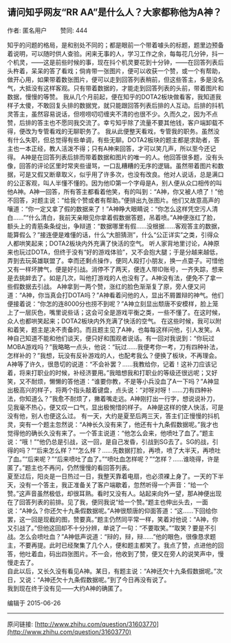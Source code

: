 ## 请问知乎网友“RR AA”是什么人？大家都称他为A神？

作者: 匿名用户&nbsp;&nbsp;&nbsp;&nbsp;&nbsp;&nbsp;&nbsp;&nbsp;赞同: 444


知乎的问题的格局，是和别处不同的；都是眼前一个带着噱头的标题，题里边预备着说明，可以随时供人查验。闲来无事的人，学习工作之余，每每花几分钟，抖一个机灵，——这是前些时候的事，现在抖个机灵要花到十分钟，——在回答列表后头杵着，呆呆的答了看戏；倘肯带一张图片，便可以收获一个赞，或一个有帮助，做开心用，如果带着数张图片，便可以走到回答列表稍前，但这些答主，多是没名气，大抵没有这样客观。只有带着数据的，才能走到回答列表的头前，带着图片和数据，慢慢的等赞。 我从几个月前起，便在知乎的DOTA2板块做看客，我知道我样子太傻，不敢回复头排的数据党，就只能跟回答列表后排的人互动。后排的抖机灵答主，虽然容易说话，但唠唠叨叨缠夹不清的也很不少。久而久之，因为不点赞，后排的答主也不愿同我交流了。幸亏知乎除了流量不要其他钱，客户端卸载不得，便改为专管看戏的无聊职务了。 我从此便整天看戏，专管我的职务。虽然没有什么失职，但总觉得有些单调，有些无聊。DOTA2板块的题主都是求助者，答主也一本正经，教人活泼不得；只有A神来回答，才可以笑几声，所以至今还记得。 A神是在回答列表后排而带着数据和图片的唯一的人。他回答很多题，没有头像，回答的评论区里时常夹些谩骂，一口乱糟糟的无序的逻辑。虽然带着图片和数据，可是又假又断章取义，似乎用了许多次，也没有改良。他对人说话，总是满口的公正客观，叫人半懂不懂的。因为他ID第一个字母是A，别人便从众口相传的叫他A神。A神一回答，所有答主都看着他笑，有的叫到：“A神，你又被人喷了！”他不回答，对题主说：“给我个赞或者有帮助。”便排出九张图片。他们又故意高声的嚷道：“你一定又拿了假的数据来了！”A神睁大眼睛说：“你怎么这样凭空污人清白……”“什么清白，我前天亲眼见你拿着假数据答题，吊着喷。”A神便涨红了脸，额头上的青筋条条绽出，争辩道：“数据哪里有假……没根据……客观答主的数据，能算假么？”接连便是难懂的话，什么“大胆猜测”，什么“公正详实”之类，引得众人都哄笑起来；DOTA2板块内外充满了快活的空气。 听人家背地里讨论，A神原来也玩过DOTA，但终于没有“好的游戏体验”，又不会抱大腿；于是分越来越低，弄到去玩英雄联盟了。幸而还剩点操作，便同人殴打小朋友，换一点耍子。可惜他又有一样坏脾气，便是好引战。消停不了两天，便连人带ID账号，一齐失踪，想来是去挑衅去了。如是几次，叫他打游戏的人也没有了。A神没有法，便免不了拿一些假数据去引战。 A神拿到一两个赞，涨红的脸色渐渐复了原，旁人便又问道：“A神，你当真会打DOTA吗？”A神看着问他的人，显出不屑置辩的神气。他们便接着说：“你怎的连8000分也捞不到呢？”A神立刻显出颓唐不安模样，脸上笼上了一层灰色，嘴里说些话；这会可全是游戏平衡之类，一些不懂了。在这时候，众人也都哄笑起来；DOTA2板块内外充满了快活的空气。 在这些时候，我可以附和着笑，题主是决不责备的。而且题主见了A神，也每每这样问他，引人发笑。A神自己知道不能和他们谈天，便只好和围观者说话。有一回对我说到：“你玩过MOBA游戏吗？”我略略一点头，他说：“玩过……我便考你一考，刀有四种补法，怎样补的？”我想，玩没有反补游戏的人，也配考我么？便换了板块，不再理会。A神等了许久，很恳切的说道：“不会补罢？……我教给你，记着！这补刀应该记着，将来打职业的时候，补经济要用。”我暗想我和打职业的等级还很远呢；又好笑，又不耐烦，懒懒的答他道：“谁要你教，不是等小兵没血了A一下吗？”A神显出极高兴的样子，将两个指头敲着键盘，点头说：“对呀对呀！……刀有四种补法，你知道么？”我愈不耐烦了，撇着嘴走远。A神刚打出一行字，想说说补刀，见我毫不热心，便又叹一口气，显出极惋惜的样子。 A神是这样的使人快活，可是没有他，别人也便这么过。 有一天，大约是夏至后两三天，答主们正慢慢的抖机灵，突有一个题主忽然说：“A神长久没有来了，他还有十九条假数据呢。”我才也觉得他的确长久没有来了。一个答主说道：“他怎么会来，他喷吐了血了。”题主说：“哦！”“他仍总是引战，这一回，是自己发昏，引战到SG去了。SG的战，引得的吗？”“后来怎么样？”“怎么样？……先数据打脸，再喷，喷了大半天，再喷吐了血。”“后来呢？”“后来喷吐了血了。”“喷吐血怎样呢？”“怎样？……谁晓得，许是匿了。”题主也不再问，仍然慢慢的看回答列表。<br> 夏至过后，阳炎是一日热过一日，我整天靠着电扇，也必须裸上身了。一天的下半天，没有一个答主，我正准备关了客户端歇着，忽然听得一个声音：“给一个赞。”这声音虽然极低，却很耳熟。看时又没有人。站起来向外一望，那A神便出现在了回答列表的前排。见了我，便同我说“给一个赞。”题主也伸出头去，一面说：“A神么？你还欠十九条假数据呢。”A神很颓唐的仰面答道：“这……下回给你罢，这一回是现截的图，赞要真。”题主仍然同平常一样，笑着对他说：“A神，你又引战了。”但他这回却不十分分辨，单说了一句：“不要取笑。”“取笑？要是不引战。怎么会喷吐血？”A神低声说道：“辩的，辩，辩……”他的眼色，很像恳求题主，不要再提。此时已经聚集了几个人，便和题主都笑了。我点了赞，点进他的回答，他吐着血，码出四张图片。不一会，他收到了赞，便又在旁人的说笑声中，慢慢走去了。<br> 自此以后，又长久没有看见A神。某日，有题主说：“A神还欠十九条假数据呢。”次日，又说：“A神还欠十九条假数据呢。”到了今日再没有说了。<br> 我到现在终于没有见——大约A神的确匿了。



编辑于 2015-06-26



---
原问链接: [http://www.zhihu.com/question/31603770](http://www.zhihu.com/question/31603770)